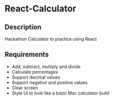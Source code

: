 # React-Calculator

## Description
Hackathon Calculator to practice using React

## Requirements
* Add, subtract, multiply and divide
* Calculate percentages
* Support decimal values
* Support negative and positive values
* Clear screen
* Style UI to look like a basic Mac calculator build


